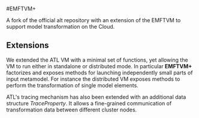 #EMFTVM+

A fork of the official alt repository with an extension of the EMFTVM to support model transformation on the Cloud.

## Extensions

We extended the ATL VM with a minimal set of functions, yet allowing the VM to run either in standalone or distributed mode.
In particular **EMFTVM+**  factorizes and exposes methods for launching independently small parts of input metamodel.
For instance the distributed VM exposes methods to perform the transformation of single model elements. 

ATL's tracing mechanism has also been extended with an additional data structure *TraceProperty*. It allows a fine-grained communication of transformation data between different cluster nodes.
